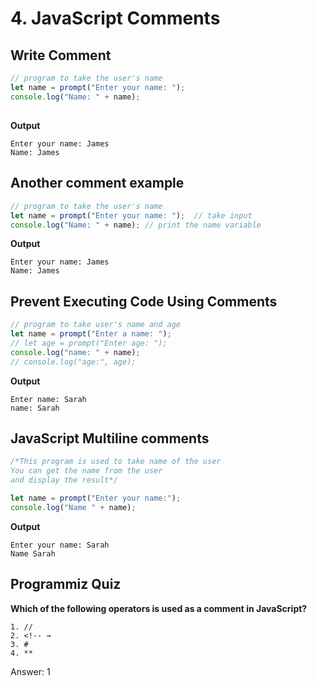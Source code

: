 # 4. JavaScript Comments

## Write Comment
```js
// program to take the user's name
let name = prompt("Enter your name: ");
console.log("Name: " + name);
```
## 
**Output**
```
Enter your name: James
Name: James
```
## Another comment example
```js
// program to take the user's name
let name = prompt("Enter your name: ");  // take input
console.log("Name: " + name); // print the name variable
```
**Output**
```
Enter your name: James
Name: James
```
## Prevent Executing Code Using Comments
```js
// program to take user's name and age
let name = prompt("Enter a name: ");
// let age = prompt("Enter age: ");
console.log("name: " + name);
// console.log("age:", age);
```
**Output**
```
Enter name: Sarah
name: Sarah
```
## JavaScript Multiline comments
```js
/*This program is used to take name of the user
You can get the name from the user
and display the result*/ 

let name = prompt("Enter your name:");
console.log("Name " + name);
```
**Output**
```
Enter your name: Sarah
Name Sarah
```
## Programmiz Quiz
**Which of the following operators is used as a comment in JavaScript?**
```
1. //
2. <!-- →
3. #
4. **
```
Answer: 1

